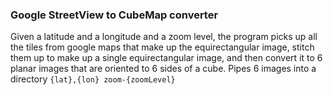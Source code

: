 ### Google StreetView to CubeMap converter

Given a latitude and a longitude and a zoom level, the program picks up all the tiles from google maps that make up the equirectangular image, stitch them up to make up a single equirectangular image, and then convert it to 6 planar images that are oriented to 6 sides of a cube. Pipes 6 images into a directory `{lat},{lon} zoom-{zoomLevel}`